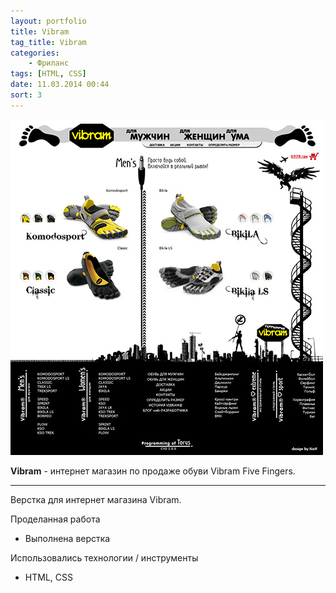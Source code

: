 ```yaml
---
layout: portfolio
title: Vibram
tag_title: Vibram
categories:
    - Фриланс
tags: [HTML, CSS]
date: 11.03.2014 00:44
sort: 3
---
```


![Vibram](../../assets/img/work/verstkavk.jpg)

**Vibram** - интернет магазин по продаже обуви Vibram Five Fingers.

---

Верстка для интернет магазина Vibram.

Проделанная работа

* Выполнена верстка

Использовались технологии / инструменты

* HTML, CSS
